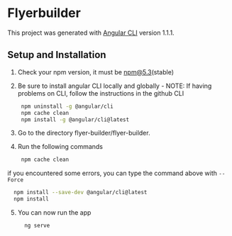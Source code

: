 # Flyerbuilder

This project was generated with [Angular CLI](https://github.com/angular/angular-cli) version 1.1.1.

## Setup and Installation
1. Check your npm version, it must be npm@5.3(stable)
2. Be sure to install angular CLI locally and globally - NOTE: If having problems on CLI, follow the instructions in the github CLI
   ```bash
    npm uninstall -g @angular/cli
    npm cache clean
    npm install -g @angular/cli@latest
   ```
3. Go to the directory flyer-builder/flyer-builder.
4. Run the following commands

   ```bash
    npm cache clean
   ```
  if you encountered some errors, you can type the command above with ```--Force``` 

   ```bash
     npm install --save-dev @angular/cli@latest
     npm install
   ```

5. You can now run the app
   ```bash
     ng serve
   ``` 


